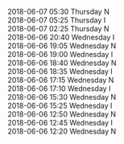 2018-06-07 05:30 Thursday  N  
2018-06-07 05:25 Thursday  I  
2018-06-07 02:25 Thursday  N  
2018-06-06 20:40 Wednesday  I  
2018-06-06 19:05 Wednesday  N  
2018-06-06 19:00 Wednesday  I  
2018-06-06 18:40 Wednesday  N  
2018-06-06 18:35 Wednesday  I  
2018-06-06 17:15 Wednesday  N  
2018-06-06 17:10 Wednesday  I  
2018-06-06 15:30 Wednesday  N  
2018-06-06 15:25 Wednesday  I  
2018-06-06 12:50 Wednesday  N  
2018-06-06 12:45 Wednesday  I  
2018-06-06 12:20 Wednesday  N  
